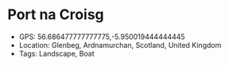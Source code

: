 # Port na Croisg

- GPS: 56.686477777777775,-5.950019444444445
- Location: Glenbeg, Ardnamurchan, Scotland, United Kingdom
- Tags: Landscape, Boat
